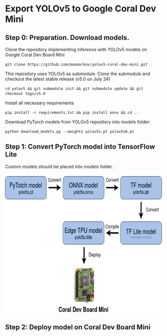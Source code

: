 # Export YOLOv5 to Google Coral Dev Mini

## Step 0: Preparation. Download models.

Clone the repository implementing inference with YOLOv5 models on Google Coral Dev Board Mini

```
git clone https://github.com/maxmarkov/yolov5-coral-dev-mini.git
```

This repository uses YOLOv5 as submodule. Clone the submodule and checkout the latest stable release (v5.0 on July 24)

```
cd yolov5 && git submodule init && git submodule update && git checkout tags/v5.0
```

Install all necessary requirements 

```
pip install -r requirements.txt && pip install onnx && cd ..
```

Download PyTorch models from YOLOv5 repository into models folder:

```
python download_models.py --weights yolov5s.pt yolov5s6.pt 
```

## Step 1: Convert PyTorch model into TensorFlow Lite

Custom models should be placed into models folder.

<img src="data/diagram.png" width="650" height="450">



## Step 2: Deploy model on Coral Dev Board Mini 
